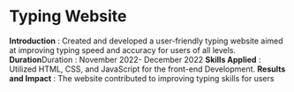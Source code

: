 <h1>
  Typing Website
</h1>
<p>
  <b>Introduction</b> : Created and developed a user-friendly typing website
aimed at improving typing speed and accuracy for users of all levels.
<b>Duration</b>Duration : November 2022- December 2022
<b>Skills Applied</b> : Utilized HTML, CSS, and JavaScript for the front-end
Development.
<b>Results and Impact</b> : The website contributed to improving typing skills
for users
</p>
